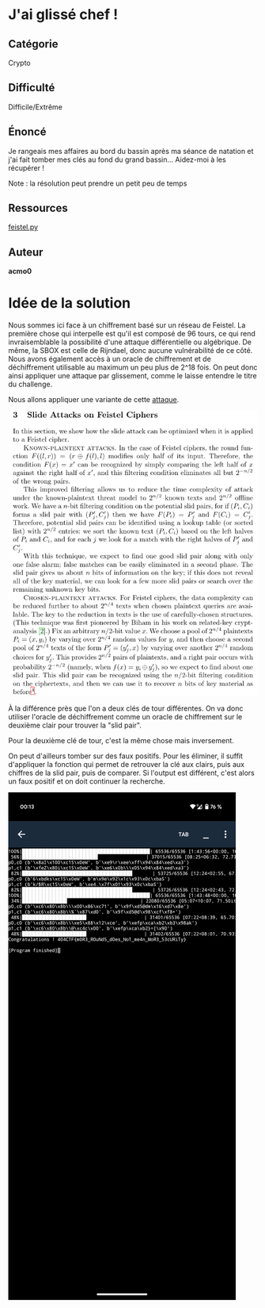 # J'ai glissé chef !
## Catégorie
Crypto
## Difficulté
Difficile/Extrême
## Énoncé

Je rangeais mes affaires au bord du bassin après ma séance de natation et j'ai fait tomber mes clés au fond du grand bassin...
Aidez-moi à les récupérer !

Note : la résolution peut prendre un petit peu de temps
## Ressources

[feistel.py](feistel.py)

## Auteur
**acmo0**

# Idée de la solution

Nous sommes ici face à un chiffrement basé sur un réseau de Feistel. La première chose qui interpelle est qu'il est composé de 96 tours, ce qui rend invraisemblable la possibilité d'une attaque différentielle ou algébrique. De même, la SBOX est celle de Rijndael, donc aucune vulnérabilité de ce côté. Nous avons également accès à un oracle de chiffrement et de déchiffrement utilisable au maximum un peu plus de 2^18 fois. On peut donc ainsi appliquer une attaque par glissement, comme le laisse entendre le titre du challenge.

Nous allons appliquer une variante de cette [attaque](https://link.springer.com/content/pdf/10.1007/3-540-48519-8_18.pdf).

![attaque](slideattack.png)

À la différence près que l'on a deux clés de tour différentes. On va donc utiliser l'oracle de déchiffrement comme un oracle de chiffrement sur le deuxième clair pour trouver la "slid pair".

Pour la deuxième clé de tour, c'est la même chose mais inversement.

On peut d'ailleurs tomber sur des faux positifs. Pour les éliminer, il suffit d'appliquer la fonction qui permet de retrouver la clé aux clairs, puis aux chiffres de la slid pair, puis de comparer. Si l'output est différent, c'est alors un faux positif et on doit continuer la recherche.

![FLAG](flag.png)
